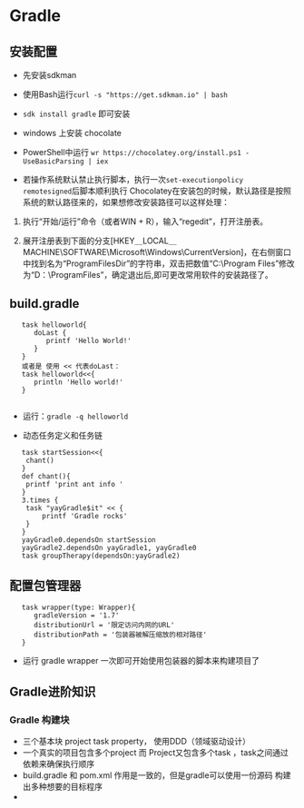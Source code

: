 # Gradle
## 安装配置
- 先安装sdkman
- 使用Bash运行`curl -s "https://get.sdkman.io" | bash`
- `sdk install gradle` 即可安装

- windows 上安装 chocolate
- PowerShell中运行 `wr https://chocolatey.org/install.ps1 -UseBasicParsing | iex`
- 若操作系统默认禁止执行脚本，执行一次`set-executionpolicy remotesigned`后脚本顺利执行
Chocolatey在安装包的时候，默认路径是按照系统的默认路径来的，如果想修改安装路径可以这样处理：

1. 执行“开始/运行”命令（或者WIN + R），输入“regedit”，打开注册表。

2. 展开注册表到下面的分支[HKEY＿LOCAL＿MACHINE\SOFTWARE\Microsoft\Windows\CurrentVersion]，在右侧窗口中找到名为“ProgramFilesDir”的字符串，双击把数值“C:\Program Files”修改为“D：\ProgramFiles”，确定退出后,即可更改常用软件的安装路径了。

## build.gradle
```
   task helloworld{
      doLast {
         printf 'Hello World!'
      }
   }
   或者是 使用 << 代表doLast：
   task helloworld<<{
      println 'Hello world!'
   }
   
```
-  运行：`gradle -q helloworld`

- 动态任务定义和任务链 

```
   task startSession<<{
   	chant()
   }
   def chant(){
   	printf 'print ant info '
   }
   3.times {
   	task "yayGradle$it" << {
   		printf 'Gradle rocks'
   	}
   }
   yayGradle0.dependsOn startSession
   yayGradle2.dependsOn yayGradle1, yayGradle0
   task groupTherapy(dependsOn:yayGradle2)
```

## 配置包管理器
```
   task wrapper(type: Wrapper){
      gradleVersion = '1.7'
      distributionUrl = '限定访问内网的URL'
      distributionPath = '包装器被解压缩放的相对路径'
   }
```
- 运行 gradle wrapper 一次即可开始使用包装器的脚本来构建项目了


## Gradle进阶知识

### Gradle 构建块
- 三个基本块 project task property， 使用DDD（领域驱动设计）
- 一个真实的项目包含多个project 而 Project又包含多个task ，task之间通过依赖来确保执行顺序
- build.gradle 和 pom.xml 作用是一致的，但是gradle可以使用一份源码 构建出多种想要的目标程序
- 


